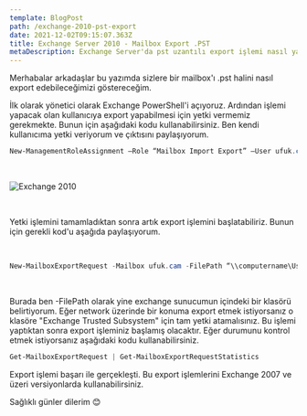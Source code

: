 ```yaml
---
template: BlogPost
path: /exchange-2010-pst-export
date: 2021-12-02T09:15:07.363Z
title: Exchange Server 2010 - Mailbox Export .PST
metaDescription: Exchange Server'da pst uzantılı export işlemi nasıl yapılır?
---
```

Merhabalar arkadaşlar bu yazımda sizlere bir mailbox'ı .pst halini nasıl export edebileceğimizi göstereceğim. 

İlk olarak yönetici olarak Exchange PowerShell'i açıyoruz. Ardından işlemi yapacak olan kullanıcıya export yapabilmesi için yetki vermemiz gerekmekte. Bunun için aşağıdaki kodu kullanabilirsiniz. Ben kendi kullanıcıma yetki veriyorum ve çıktısını paylaşıyorum. <br>

```powershell
New-ManagementRoleAssignment –Role “Mailbox Import Export” –User ufuk.cam
```

<br>

![Exchange 2010](/assets/exhange-2010-ufukcam.png)

<br>

Yetki işlemini tamamladıktan sonra artık export işlemini başlatabiliriz. Bunun için gerekli kod'u aşağıda paylaşıyorum. 

<br>

```powershell
New-MailboxExportRequest -Mailbox ufuk.cam -FilePath “\\computername\Users\ufuk.cam\Desktop\ufukcam.pst”
```

<br>

Burada ben -FilePath olarak yine exchange sunucumun içindeki bir klasörü belirtiyorum. Eğer network üzerinde bir konuma export etmek istiyorsanız o klasöre "Exchange Trusted Subsystem" için tam yetki atamalısınız. Bu işlemi yaptıktan sonra export işleminiz başlamış olacaktır. Eğer durumunu kontrol etmek istiyorsanız aşağıdaki kodu kullanabilirsiniz. <br>

```powershell
Get-MailboxExportRequest | Get-MailboxExportRequestStatistics
```

Export işlemi başarı ile gerçekleşti. Bu export işlemlerini Exchange 2007 ve üzeri versiyonlarda kullanabilirsiniz.

Sağlıklı günler dilerim 😊
